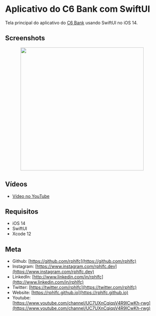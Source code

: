 # Aplicativo do C6 Bank com SwiftUI
Tela principal do aplicativo do [C6 Bank](https://www.c6bank.com.br) usando SwiftUI no iOS 14.

## Screenshots
<p align="center">
    <img src="https://user-images.githubusercontent.com/16376748/103823905-b7228d00-5051-11eb-8d63-0f7e3a5db504.png" width="400">&nbsp;
</p>

## Vídeos
- [Vídeo no YouTube](https://youtu.be/-1iF6qqvegU)

## Requisitos
- iOS 14
- SwiftUI
- Xcode 12

## Meta
- Github: [https://github.com/rphlfc](https://github.com/rphlfc)
- Instagram: [https://www.instagram.com/rphlfc.dev](https://www.instagram.com/rphlfc.dev)
- LinkedIn: [http://www.linkedin.com/in/rphlfc](http://www.linkedin.com/in/rphlfc)
- Twitter: [https://twitter.com/rphlfc](https://twitter.com/rphlfc)
- Website: [https://rphlfc.github.io](https://rphlfc.github.io)
- Youtube: [https://www.youtube.com/channel/UC7UXnCqiqsV4R9lCwKh-rwg](https://www.youtube.com/channel/UC7UXnCqiqsV4R9lCwKh-rwg)



